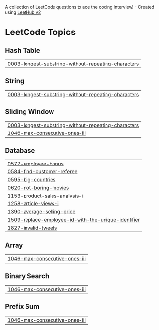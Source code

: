A collection of LeetCode questions to ace the coding interview! - Created using [LeetHub v2](https://github.com/arunbhardwaj/LeetHub-2.0)
<!---LeetCode Topics Start-->
# LeetCode Topics
## Hash Table
|  |
| ------- |
| [0003-longest-substring-without-repeating-characters](https://github.com/MikeAlpha0612/Data-Structures-and-Algorithms/tree/master/0003-longest-substring-without-repeating-characters) |
## String
|  |
| ------- |
| [0003-longest-substring-without-repeating-characters](https://github.com/MikeAlpha0612/Data-Structures-and-Algorithms/tree/master/0003-longest-substring-without-repeating-characters) |
## Sliding Window
|  |
| ------- |
| [0003-longest-substring-without-repeating-characters](https://github.com/MikeAlpha0612/Data-Structures-and-Algorithms/tree/master/0003-longest-substring-without-repeating-characters) |
| [1046-max-consecutive-ones-iii](https://github.com/MikeAlpha0612/Data-Structures-and-Algorithms/tree/master/1046-max-consecutive-ones-iii) |
## Database
|  |
| ------- |
| [0577-employee-bonus](https://github.com/MikeAlpha0612/Data-Structures-and-Algorithms/tree/master/0577-employee-bonus) |
| [0584-find-customer-referee](https://github.com/MikeAlpha0612/Data-Structures-and-Algorithms/tree/master/0584-find-customer-referee) |
| [0595-big-countries](https://github.com/MikeAlpha0612/Data-Structures-and-Algorithms/tree/master/0595-big-countries) |
| [0620-not-boring-movies](https://github.com/MikeAlpha0612/Data-Structures-and-Algorithms/tree/master/0620-not-boring-movies) |
| [1153-product-sales-analysis-i](https://github.com/MikeAlpha0612/Data-Structures-and-Algorithms/tree/master/1153-product-sales-analysis-i) |
| [1258-article-views-i](https://github.com/MikeAlpha0612/Data-Structures-and-Algorithms/tree/master/1258-article-views-i) |
| [1390-average-selling-price](https://github.com/MikeAlpha0612/Data-Structures-and-Algorithms/tree/master/1390-average-selling-price) |
| [1509-replace-employee-id-with-the-unique-identifier](https://github.com/MikeAlpha0612/Data-Structures-and-Algorithms/tree/master/1509-replace-employee-id-with-the-unique-identifier) |
| [1827-invalid-tweets](https://github.com/MikeAlpha0612/Data-Structures-and-Algorithms/tree/master/1827-invalid-tweets) |
## Array
|  |
| ------- |
| [1046-max-consecutive-ones-iii](https://github.com/MikeAlpha0612/Data-Structures-and-Algorithms/tree/master/1046-max-consecutive-ones-iii) |
## Binary Search
|  |
| ------- |
| [1046-max-consecutive-ones-iii](https://github.com/MikeAlpha0612/Data-Structures-and-Algorithms/tree/master/1046-max-consecutive-ones-iii) |
## Prefix Sum
|  |
| ------- |
| [1046-max-consecutive-ones-iii](https://github.com/MikeAlpha0612/Data-Structures-and-Algorithms/tree/master/1046-max-consecutive-ones-iii) |
<!---LeetCode Topics End-->